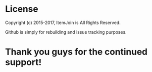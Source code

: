 License
=======

Copyright (c) 2015-2017, ItemJoin is All Rights Reserved.

Github is simply for rebuilding and issue tracking purposes.

Thank you guys for the continued support!
===